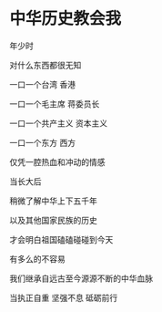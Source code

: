 # 中华历史教会我


年少时

对什么东西都很无知

一口一个台湾 香港

一口一个毛主席 蒋委员长

一口一个共产主义 资本主义

一口一个东方 西方

仅凭一腔热血和冲动的情感

当长大后

稍微了解中华上下五千年

以及其他国家民族的历史

才会明白祖国磕磕碰碰到今天

有多么的不容易

我们继承自远古至今源源不断的中华血脉

当执正自重 坚强不息 砥砺前行
